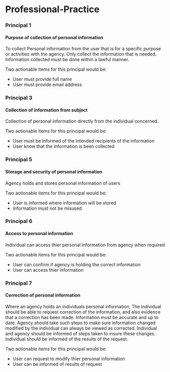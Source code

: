 # Professional-Practice

### Principal 1

#### Purpose of collection of personal information

To collect Personal information from the user that is for a specific purpose or activities with the agency. Only collect the information that is needed. Information collected must be done within a lawful manner.

Two actionable items for this principal would be:
- User must provide full name
- User must provide email address

### Principal 3

#### Collection of information from subject

Collection of personal information directly from the individual concerned.

Two actionable items for this principal would be:
- User must be informed of the intended recipients of the information
- User know that the information is been collected

### Principal 5

#### Storage and security of personal information

Agency holds and stores personal information of users

Two actionable items for this principal would be:
- User is informed where information will be stored
- Information must not be misused

### Principal 6

#### Access to personal information

Individual can access thier personal information from agency when required

Two actionable items for this principal would be:
- User can confirm if agency is holding the correct information
- User can access thier information

### Principal 7

#### Correction of personal information

Where an agency holds an individuals personal information, The individual should be able to request correction of the information, and also evidence that a correction has been made. Information must be accurate and up to date. Agency should take such steps to make sure information changed modified by the individual can always be viewed as corrected. Individual and agency should be informed of steps taken to insure these changes. Individual should be informed of the results of the request.

Two actionable items for this principal would be:
- User can request to modify thier personal information
- User can be informed of results of request

